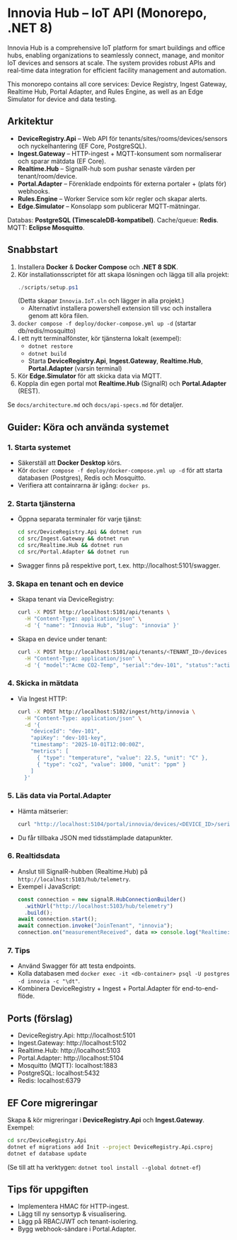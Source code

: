 # Innovia Hub – IoT API (Monorepo, .NET 8)

Innovia Hub is a comprehensive IoT platform for smart buildings and office hubs, enabling organizations to seamlessly connect, manage, and monitor IoT devices and sensors at scale. The system provides robust APIs and real-time data integration for efficient facility management and automation.

This monorepo contains all core services: Device Registry, Ingest Gateway, Realtime Hub, Portal Adapter, and Rules Engine, as well as an Edge Simulator for device and data testing.

## Arkitektur
- **DeviceRegistry.Api** – Web API för tenants/sites/rooms/devices/sensors och nyckelhantering (EF Core, PostgreSQL).
- **Ingest.Gateway** – HTTP-ingest + MQTT-konsument som normaliserar och sparar mätdata (EF Core).
- **Realtime.Hub** – SignalR-hub som pushar senaste värden per tenant/room/device.
- **Portal.Adapter** – Förenklade endpoints för externa portaler + (plats för) webhooks.
- **Rules.Engine** – Worker Service som kör regler och skapar alerts.
- **Edge.Simulator** – Konsolapp som publicerar MQTT-mätningar.

Databas: **PostgreSQL (TimescaleDB-kompatibel)**. Cache/queue: **Redis**. MQTT: **Eclipse Mosquitto**.

## Snabbstart
1. Installera **Docker** & **Docker Compose** och **.NET 8 SDK**.
2. Kör installationsscriptet för att skapa lösningen och lägga till alla projekt:
   ```powershell
   ./scripts/setup.ps1
   ```
   (Detta skapar `Innovia.IoT.sln` och lägger in alla projekt.)
   - Alternativt installera powershell extension till vsc och installera genom att köra filen. 
3. `docker compose -f deploy/docker-compose.yml up -d` (startar db/redis/mosquitto)
4. I ett nytt terminalfönster, kör tjänsterna lokalt (exempel):
   - `dotnet restore`
   - `dotnet build`
   - Starta **DeviceRegistry.Api**, **Ingest.Gateway**, **Realtime.Hub**, **Portal.Adapter** (varsin terminal)
5. Kör **Edge.Simulator** för att skicka data via MQTT.
6. Koppla din egen portal mot **Realtime.Hub** (SignalR) och **Portal.Adapter** (REST).

Se `docs/architecture.md` och `docs/api-specs.md` för detaljer.

## Guider: Köra och använda systemet

### 1. Starta systemet
- Säkerställ att **Docker Desktop** körs.
- Kör `docker compose -f deploy/docker-compose.yml up -d` för att starta databasen (Postgres), Redis och Mosquitto.
- Verifiera att containrarna är igång: `docker ps`.

### 2. Starta tjänsterna
- Öppna separata terminaler för varje tjänst:
  ```bash
  cd src/DeviceRegistry.Api && dotnet run
  cd src/Ingest.Gateway && dotnet run
  cd src/Realtime.Hub && dotnet run
  cd src/Portal.Adapter && dotnet run
  ```
- Swagger finns på respektive port, t.ex. http://localhost:5101/swagger.

### 3. Skapa en tenant och en device
- Skapa tenant via DeviceRegistry:
  ```bash
  curl -X POST http://localhost:5101/api/tenants \
    -H "Content-Type: application/json" \
    -d '{ "name": "Innovia Hub", "slug": "innovia" }'
  ```
- Skapa en device under tenant:
  ```bash
  curl -X POST http://localhost:5101/api/tenants/<TENANT_ID>/devices \
    -H "Content-Type: application/json" \
    -d '{ "model":"Acme CO2-Temp", "serial":"dev-101", "status":"active" }'
  ```

### 4. Skicka in mätdata
- Via Ingest HTTP:
  ```bash
  curl -X POST http://localhost:5102/ingest/http/innovia \
    -H "Content-Type: application/json" \
    -d '{
      "deviceId": "dev-101",
      "apiKey": "dev-101-key",
      "timestamp": "2025-10-01T12:00:00Z",
      "metrics": [
        { "type": "temperature", "value": 22.5, "unit": "C" },
        { "type": "co2", "value": 1000, "unit": "ppm" }
      ]
    }'
  ```

### 5. Läs data via Portal.Adapter
- Hämta mätserier:
  ```bash
  curl "http://localhost:5104/portal/innovia/devices/<DEVICE_ID>/series?type=co2&from=2025-09-01T00:00:00Z&to=2025-10-01T23:59:59Z"
  ```
- Du får tillbaka JSON med tidsstämplade datapunkter.

### 6. Realtidsdata
- Anslut till SignalR-hubben (Realtime.Hub) på `http://localhost:5103/hub/telemetry`.
- Exempel i JavaScript:
  ```js
  const connection = new signalR.HubConnectionBuilder()
    .withUrl("http://localhost:5103/hub/telemetry")
    .build();
  await connection.start();
  await connection.invoke("JoinTenant", "innovia");
  connection.on("measurementReceived", data => console.log("Realtime:", data));
  ```

### 7. Tips
- Använd Swagger för att testa endpoints.
- Kolla databasen med `docker exec -it <db-container> psql -U postgres -d innovia -c "\dt"`.
- Kombinera DeviceRegistry + Ingest + Portal.Adapter för end-to-end-flöde.

## Ports (förslag)
- DeviceRegistry.Api: http://localhost:5101
- Ingest.Gateway:    http://localhost:5102
- Realtime.Hub:      http://localhost:5103
- Portal.Adapter:    http://localhost:5104
- Mosquitto (MQTT):  localhost:1883
- PostgreSQL:        localhost:5432
- Redis:             localhost:6379

## EF Core migreringar
Skapa & kör migreringar i **DeviceRegistry.Api** och **Ingest.Gateway**. Exempel:
```bash
cd src/DeviceRegistry.Api
dotnet ef migrations add Init --project DeviceRegistry.Api.csproj
dotnet ef database update
```
(Se till att ha verktygen: `dotnet tool install --global dotnet-ef`)

## Tips för uppgiften
- Implementera HMAC för HTTP-ingest.
- Lägg till ny sensortyp & visualisering.
- Lägg på RBAC/JWT och tenant-isolering.
- Bygg webhook-sändare i Portal.Adapter.
